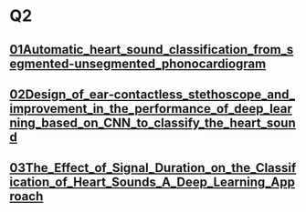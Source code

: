 # Q2


## [01Automatic_heart_sound_classification_from_segmented-unsegmented_phonocardiogram](10项目申报\02心脏杂音\01文献\02PubMed中与LSTM相关的文献\02文献阅读\02Q2\01Automatic_heart_sound_classification_from_segmented-unsegmented_phonocardiogram]\README.md)

## [02Design_of_ear‑contactless_stethoscope_and_improvement_in_the_performance_of_deep_learning_based_on_CNN_to_classify_the_heart_sound](10项目申报\02心脏杂音\01文献\02PubMed中与LSTM相关的文献\02文献阅读\02Q2\02Design_of_ear‑contactless_stethoscope_and_improvement_in_the_performance_of_deep_learning_based_on_CNN_to_classify_the_heart_sound\README.md)



## [03The_Effect_of_Signal_Duration_on_the_Classification_of_Heart_Sounds_A_Deep_Learning_Approach](10项目申报\02心脏杂音\01文献\02PubMed中与LSTM相关的文献\02文献阅读\02Q2\03The_Effect_of_Signal_Duration_on_the_Classification_of_Heart_Sounds_A_Deep_Learning_Approach\README.md)





